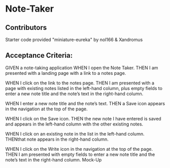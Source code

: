 # Note-Taker

## Contributors
Starter code provided "miniature-eureka" by nol166 & Xandromus

## Acceptance Criteria: 

GIVEN a note-taking application
WHEN I open the Note Taker.
THEN I am presented with a landing page with a link to a notes page.

WHEN I click on the link to the notes page.
THEN I am presented with a page with existing notes listed in the left-hand column, plus empty fields to enter a new note title and the note’s text in the right-hand column.

WHEN I enter a new note title and the note’s text.
THEN a Save icon appears in the navigation at the top of the page.

WHEN I click on the Save icon.
THEN the new note I have entered is saved and appears in the left-hand column with the other existing notes.

WHEN I click on an existing note in the list in the left-hand column.
THENthat note appears in the right-hand column.

WHEN I click on the Write icon in the navigation at the top of the page.
THEN I am presented with empty fields to enter a new note title and the note’s text in the right-hand column.
Mock-Up
